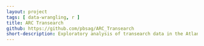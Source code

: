 ```yaml
---
layout: project
tags: [ data-wrangling, r ]
title: ARC Transearch
github: https://github.com/pbsag/ARC_Transearch
short-description: Exploratory analysis of transearch data in the Atlanta Region
---
```


